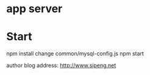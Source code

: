 # app server 

# Start
 npm install
 change common/mysql-config.js
 npm start
 
 author blog address:  http://www.sipeng.net

